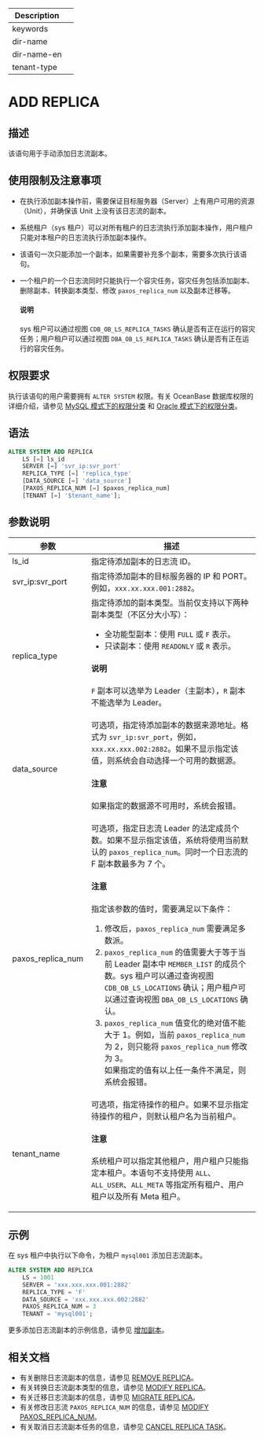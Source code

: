 | Description   |                 |
|---------------|-----------------|
| keywords      |                 |
| dir-name      |                 |
| dir-name-en   |                 |
| tenant-type   |                 |

# ADD REPLICA

## 描述

该语句用于手动添加日志流副本。

## 使用限制及注意事项

* 在执行添加副本操作前，需要保证目标服务器（Server）上有用户可用的资源（Unit），并确保该 Unit 上没有该日志流的副本。
* 系统租户（sys 租户）可以对所有租户的日志流执行添加副本操作，用户租户只能对本租户的日志流执行添加副本操作。
* 该语句一次只能添加一个副本，如果需要补充多个副本，需要多次执行该语句。
* 一个租户的一个日志流同时只能执行一个容灾任务，容灾任务包括添加副本、删除副本、转换副本类型、修改 `paxos_replica_num` 以及副本迁移等。

    <main id="notice" type='explain'>
      <h4>说明</h4>
      <p>sys 租户可以通过视图 <code>CDB_OB_LS_REPLICA_TASKS</code> 确认是否有正在运行的容灾任务；用户租户可以通过视图 <code>DBA_OB_LS_REPLICA_TASKS</code> 确认是否有正在运行的容灾任务。</p>
    </main>

## 权限要求

执行该语句的用户需要拥有 `ALTER SYSTEM` 权限。有关 OceanBase 数据库权限的详细介绍，请参见 [MySQL 模式下的权限分类](../../../../../600.manage/500.security-and-permissions/300.access-control/200.user-and-permission/200.permission-of-mysql-mode/100.permission-classification-of-mysql.md) 和 [Oracle 模式下的权限分类](../../../../../600.manage/500.security-and-permissions/300.access-control/200.user-and-permission/300.permission-of-oracle-mode/000.permission-classification-of-oracle-mode.md)。

## 语法

```sql
ALTER SYSTEM ADD REPLICA
    LS [=] ls_id
    SERVER [=] 'svr_ip:svr_port'
    REPLICA_TYPE [=] 'replica_type'
    [DATA_SOURCE [=] 'data_source']
    [PAXOS_REPLICA_NUM [=] $paxos_replica_num]
    [TENANT [=] '$tenant_name'];
```

## 参数说明

|     **参数**      |             **描述**               |
|-------------------|------------------------------------|
| ls_id             | 指定待添加副本的日志流 ID。|
| svr_ip:svr_port   | 指定待添加副本的目标服务器的 IP 和 PORT。例如，`xxx.xx.xxx.001:2882`。|
| replica_type      | 指定待添加的副本类型。当前仅支持以下两种副本类型（不区分大小写）：<ul><li>全功能型副本：使用 <code>FULL</code> 或 <code>F</code> 表示。</li><li>只读副本：使用 <code>READONLY</code> 或 <code>R</code> 表示。</li></ul>  <main id="notice" type='explain'><h4>说明</h4><p><code>F</code> 副本可以选举为 Leader（主副本），<code>R</code> 副本不能选举为 Leader。</p></main>|
| data_source       | 可选项，指定待添加副本的数据来源地址。格式为 `svr_ip:svr_port`，例如，`xxx.xx.xxx.002:2882`。如果不显示指定该值，则系统会自动选择一个可用的数据源。<main id="notice" type='notice'><h4>注意</h4><p>如果指定的数据源不可用时，系统会报错。</p></main>|
| paxos_replica_num | 可选项，指定日志流 Leader 的法定成员个数。如果不显示指定该值，系统将使用当前默认的 `paxos_replica_num`。同时一个日志流的 F 副本数最多为 7 个。<main id="notice" type='notice'><h4>注意</h4><p>指定该参数的值时，需要满足以下条件：<ol><li>修改后，<code>paxos_replica_num</code> 需要满足多数派。</li><li><code>paxos_replica_num</code> 的值需要大于等于当前 Leader 副本中 <code>MEMBER_LIST</code> 的成员个数。sys 租户可以通过查询视图 <code>CDB_OB_LS_LOCATIONS</code> 确认；用户租户可以通过查询视图 <code>DBA_OB_LS_LOCATIONS</code> 确认。</li><li><code>paxos_replica_num</code> 值变化的绝对值不能大于 1。例如，当前 <code>paxos_replica_num</code> 为 2，则只能将 <code>paxos_replica_num</code> 修改为 3。</li></ul> 如果指定的值有以上任一条件不满足，则系统会报错。</p></main>|
| tenant_name       | 可选项，指定待操作的租户。如果不显示指定待操作的租户，则默认租户名为当前租户。<main id="notice" type='notice'><h4>注意</h4><p>系统租户可以指定其他租户，用户租户只能指定本租户。本语句不支持使用 <code>ALL</code>、<code>ALL_USER</code>、<code>ALL_META</code> 等指定所有租户、用户租户以及所有 Meta 租户。</p></main>|

## 示例

在 sys 租户中执行以下命令，为租户 `mysql001` 添加日志流副本。

```sql
ALTER SYSTEM ADD REPLICA 
    LS = 1001
    SERVER = 'xxx.xxx.xxx.001:2882'
    REPLICA_TYPE = 'F'
    DATA_SOURCE = 'xxx.xxx.xxx.002:2882'
    PAXOS_REPLICA_NUM = 3
    TENANT = 'mysql001';
```

更多添加日志流副本的示例信息，请参见 [增加副本](../../../../../600.manage/300.replica-management/200.replica-distribution/200.locality-common-operations/300.add-replica.md)。

## 相关文档

* 有关删除日志流副本的信息，请参见 [REMOVE REPLICA](3130.remove-replica.md)。
* 有关转换日志流副本类型的信息，请参见 [MODIFY REPLICA](1450.modify-replica.md)。
* 有关迁移日志流副本的信息，请参见 [MIGRATE REPLICA](1350.migrate-replica.md)。
* 有关修改日志流 `PAXOS_REPLICA_NUM` 的信息，请参见 [MODIFY PAXOS_REPLICA_NUM](1440.modify-paxos-replica-num.md)。
* 有关取消日志流副本任务的信息，请参见 [CANCEL REPLICA TASK](1120.cancel-replica-task.md)。
